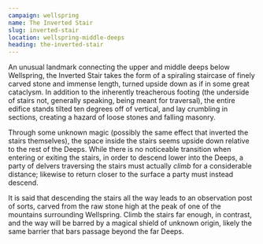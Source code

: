 ```yaml
---
campaign: wellspring
name: The Inverted Stair
slug: inverted-stair
location: wellspring-middle-deeps
heading: the-inverted-stair
---
```


An unusual landmark connecting the upper and middle deeps below Wellspring, the Inverted Stair takes the form of a spiraling staircase of finely carved stone and immense length, turned upside down as if in some great cataclysm. In addition to the inherently treacherous footing (the underside of stairs not, generally speaking, being meant for traversal), the entire edifice stands tilted ten degrees off of vertical, and lay crumbling in sections, creating a hazard of loose stones and falling masonry.

Through some unknown magic (possibly the same effect that inverted the stairs themselves), the space inside the stairs seems upside down relative to the rest of the Deeps. While there is no noticeable transition when entering or exiting the stairs, in order to descend lower into the Deeps, a party of delvers traversing the stairs must actually *climb* for a considerable distance; likewise to return closer to the surface a party must instead descend.

It is said that descending the stairs all the way leads to an observation post of sorts, carved from the raw stone high at the peak of one of the mountains surrounding Wellspring. Climb the stairs far enough, in contrast, and the way will be barred by a magical shield of unknown origin, likely the same barrier that bars passage beyond the far Deeps.
